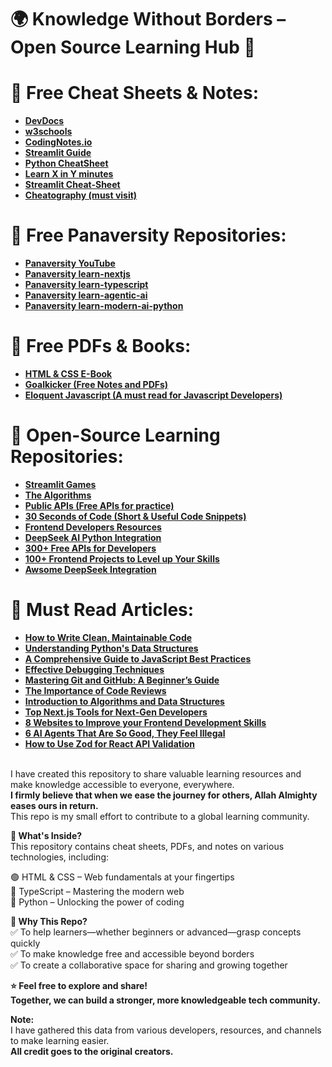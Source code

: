 # 🌍 Knowledge Without Borders – Open Source Learning Hub 🚀
# 📌 Free Cheat Sheets & Notes:
- **[DevDocs](https://devdocs.io/)**
- **[w3schools](https://www.w3schools.com/)**
- **[CodingNotes.io](https://www.codingnotes.io/)**
- **[Streamlit Guide](https://www.youtube.com/watch?v=8W8NQFFbDcU)**
- **[Python CheatSheet](https://www.pythoncheatsheet.org/)**
- **[Learn X in Y minutes](https://learnxinyminutes.com/)**
- **[Streamlit Cheat-Sheet](https://docs.streamlit.io/develop/quick-reference/cheat-sheet)**
- **[Cheatography (must visit)](https://cheatography.com/)**

# 📌 Free Panaversity Repositories:
- **[Panaversity YouTube](https://www.youtube.com/@panaverse)**
- **[Panaversity learn-nextjs](https://github.com/panaverse/learn-nextjs)**
- **[Panaversity learn-typescript](https://github.com/panaverse/learn-typescript)**
- **[Panaversity learn-agentic-ai](https://github.com/panaverse/learn-agentic-ai)**
- **[Panaversity learn-modern-ai-python](https://github.com/panaverse/learn-modern-ai-python)**

# 📌 Free PDFs & Books:
- **[HTML & CSS E-Book](https://github.com/Mutahir-15/Coding-Notes/tree/main/HTML%20%26%20CSS%20E-Book.pdf)**
- **[Goalkicker (Free Notes and PDFs)](https://goalkicker.com/)**
- **[Eloquent Javascript (A must read for Javascript Developers)](https://eloquentjavascript.net/)**

# 📌 Open-Source Learning Repositories:
- **[Streamlit Games](https://github.com/joelgrus/streamlit-games)**
- **[The Algorithms](http://github.com/TheAlgorithms)**
- **[Public APIs (Free APIs for practice)](https://github.com/public-apis/public-apis)**
- **[30 Seconds of Code (Short & Useful Code Snippets)](https://www.30secondsofcode.org/)**
- **[Frontend Developers Resources](https://github.com/dypsilon/frontend-dev-bookmarks)**
- **[DeepSeek AI Python Integration](https://www.gcptutorials.com/post/deepseek-ai-python-integration-beginner's-guide-to-building-smart-applications)**
- **[300+ Free APIs for Developers](https://dev.to/hanzla-baig/300-free-apis-every-developer-needs-to-know-2ohm?ref=dailydev)**
- **[100+ Frontend Projects to Level up Your Skills](https://uvaiscodes.blogspot.com/2024/10/frontend-projects.html?ref=dailydev)**
- **[Awsome DeepSeek Integration](https://github.com/deepseek-ai/awesome-deepseek-integration?ref=dailydev)**
  
# 📌 Must Read Articles:
- **[How to Write Clean, Maintainable Code](https://www.freecodecamp.org/news/10-principles-of-clean-code/)**
- **[Understanding Python's Data Structures](https://realpython.com/python-data-structures/)**
- **[A Comprehensive Guide to JavaScript Best Practices](https://www.sitepoint.com/javascript-best-practices/)**
- **[Effective Debugging Techniques](https://www.geeksforgeeks.org/debugging-techniques-for-beginners/)**
- **[Mastering Git and GitHub: A Beginner’s Guide](https://guides.github.com/introduction/git-handbook/)**  
- **[The Importance of Code Reviews](https://smartbear.com/learn/code-review/best-practices-for-peer-code-review/)**
- **[Introduction to Algorithms and Data Structures](https://www.geeksforgeeks.org/fundamentals-of-algorithms/)**  
- **[Top Next.js Tools for Next-Gen Developers](https://medium.com/@sanjay_joshi/top-next-js-tools-for-next-gen-developers-4b536c657f6a)**
- **[8 Websites to Improve your Frontend Development Skills](https://uvaiscodes.blogspot.com/2024/11/frontend-development.html?ref=dailydev)**
- **[6 AI Agents That Are So Good, They Feel Illegal](https://medium.com/@hii_mohit/6-ai-agents-that-are-so-good-they-feel-illegal-e33a816ed803)**
- **[How to Use Zod for React API Validation](http://freecodecamp.org/news/how-to-use-zod-for-react-api-validation/?ref=dailydev)**

<br>I have created this repository to share valuable learning resources and make knowledge accessible to everyone, everywhere.<br>**I firmly believe that when we ease the journey for others, Allah Almighty eases ours in return.**<br> This repo is my small effort to contribute to a global learning community.

**📌 What's Inside?** <br>This repository contains cheat sheets, PDFs, and notes on various technologies, including:

🟢 HTML & CSS – Web fundamentals at your fingertips<br>
🔵 TypeScript – Mastering the modern web  
🐍 Python – Unlocking the power of coding<br>

**🎯 Why This Repo?**<br>
✅ To help learners—whether beginners or advanced—grasp concepts quickly  
✅ To make knowledge free and accessible beyond borders  
✅ To create a collaborative space for sharing and growing together  <br>

**⭐ Feel free to explore and share!**<br>
**Together, we can build a stronger, more knowledgeable tech community.**

**Note:** <br>
I have gathered this data from various developers, resources, and channels to make learning easier.<br> **All credit goes to the original creators.**
